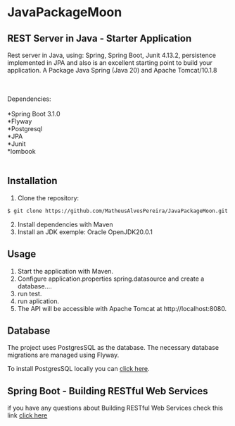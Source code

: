 # JavaPackageMoon<br>

## REST Server in Java - Starter Application

Rest server in Java, using: Spring, Spring Boot, Junit 4.13.2, persistence implemented in JPA and also  is an excellent starting point to build your application.
A Package Java Spring (Java 20) and Apache Tomcat/10.1.8<br>
<br>

<br>
Dependencies:<br>
<br>
*Spring Boot 3.1.0<br>
*Flyway<br>
*Postgresql<br>
*JPA<br>
*Junit<br>
*lombook<br>
<br>

## Installation

1. Clone the repository:

```bash
$ git clone https://github.com/MatheusAlvesPereira/JavaPackageMoon.git
```

2. Install dependencies with Maven
3. Install an JDK exemple: Oracle OpenJDK20.0.1

## Usage

1. Start the application with Maven.
2. Configure application.properties spring.datasource and create a database....
3. run test.
4. run aplication.
5. The API will be accessible with Apache Tomcat at http://localhost:8080.

## Database
The project uses PostgresSQL as the database. The necessary database migrations are managed using Flyway.

To install PostgresSQL locally you can [click here](https://www.postgresql.org/download/).

## Spring Boot - Building RESTful Web Services

if you have any questions about Building RESTful Web Services check this link
[click here](https://www.tutorialspoint.com/spring_boot/spring_boot_building_restful_web_services.htm)